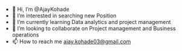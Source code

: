- 👋 Hi, I’m @AjayKohade
- 👀 I’m interested in searching new Position
- 🌱 I’m currently learning Data analytics and project management
- 💞️ I’m looking to collaborate on Project management and Business operations
- 📫 How to reach me ajay.kohade03@gmail.com

<!---
AjayKohade/AjayKohade is a ✨ special ✨ repository because its `README.md` (this file) appears on your GitHub profile.
You can click the Preview link to take a look at your changes.
--->
